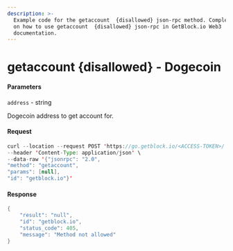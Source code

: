 ```yaml
---
description: >-
  Example code for the getaccount  {disallowed} json-rpc method. Сomplete guide
  on how to use getaccount  {disallowed} json-rpc in GetBlock.io Web3
  documentation.
---
```


# getaccount {disallowed} - Dogecoin

#### Parameters

`address` - string

Dogecoin address to get account for.

#### Request

```java
curl --location --request POST 'https://go.getblock.io/<ACCESS-TOKEN>/' \
--header 'Content-Type: application/json' \
--data-raw '{"jsonrpc": "2.0",
"method": "getaccount",
"params": [null],
"id": "getblock.io"}'
```

#### Response

```java
{
    "result": "null",
    "id": "getblock.io",
    "status_code": 405,
    "message": "Method not allowed"
}
```

